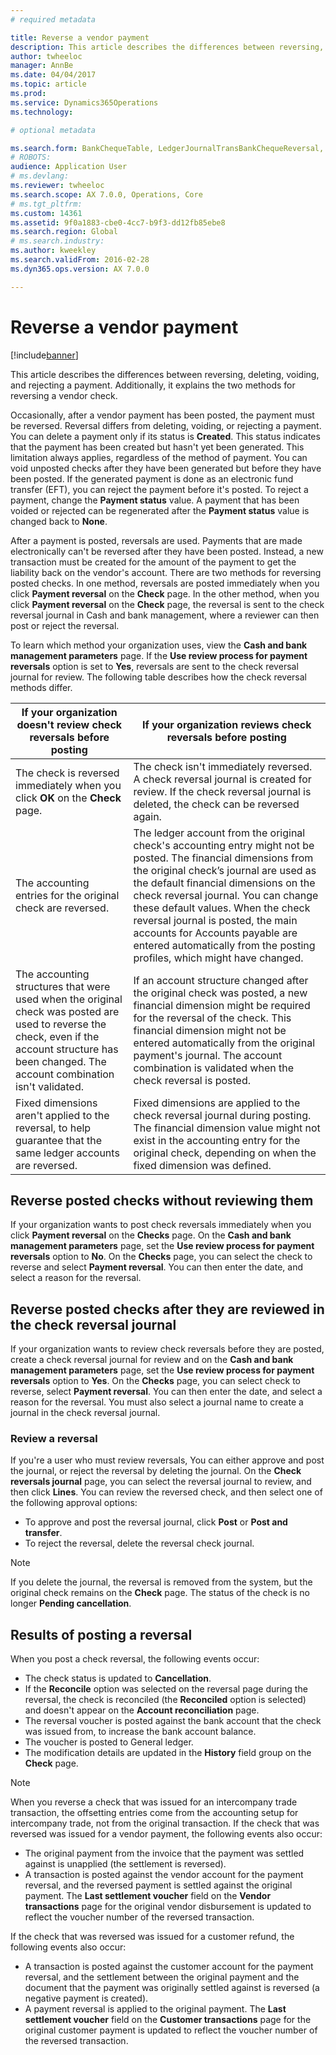 ```yaml
---
# required metadata

title: Reverse a vendor payment
description: This article describes the differences between reversing, deleting, voiding, and rejecting a payment. Additionally, it explains the two methods for reversing a vendor check. 
author: twheeloc
manager: AnnBe
ms.date: 04/04/2017
ms.topic: article
ms.prod: 
ms.service: Dynamics365Operations
ms.technology: 

# optional metadata

ms.search.form: BankChequeTable, LedgerJournalTransBankChequeReversal, LedgerJournalTransVendPaym
# ROBOTS: 
audience: Application User
# ms.devlang: 
ms.reviewer: twheeloc
ms.search.scope: AX 7.0.0, Operations, Core
# ms.tgt_pltfrm: 
ms.custom: 14361
ms.assetid: 9f0a1883-cbe0-4cc7-b9f3-dd12fb85ebe8
ms.search.region: Global
# ms.search.industry: 
ms.author: kweekley
ms.search.validFrom: 2016-02-28
ms.dyn365.ops.version: AX 7.0.0

---
```


# Reverse a vendor payment

[!include[banner](../includes/banner.md)]


This article describes the differences between reversing, deleting, voiding, and rejecting a payment. Additionally, it explains the two methods for reversing a vendor check. 

Occasionally, after a vendor payment has been posted, the payment must be reversed. Reversal differs from deleting, voiding, or rejecting a payment. You can delete a payment only if its status is **Created**. This status indicates that the payment has been created but hasn't yet been generated. This limitation always applies, regardless of the method of payment. You can void unposted checks after they have been generated but before they have been posted. If the generated payment is done as an electronic fund transfer (EFT), you can reject the payment before it's posted. To reject a payment, change the **Payment status** value. A payment that has been voided or rejected can be regenerated after the **Payment status** value is changed back to **None**. 

After a payment is posted, reversals are used. Payments that are made electronically can't be reversed after they have been posted. Instead, a new transaction must be created for the amount of the payment to get the liability back on the vendor's account. There are two methods for reversing posted checks. In one method, reversals are posted immediately when you click **Payment reversal** on the **Check** page. In the other method, when you click **Payment reversal** on the **Check** page, the reversal is sent to the check reversal journal in Cash and bank management, where a reviewer can then post or reject the reversal. 

To learn which method your organization uses, view the **Cash and bank management parameters** page. If the **Use review process for payment reversals** option is set to **Yes**, reversals are sent to the check reversal journal for review. The following table describes how the check reversal methods differ.

| If your organization doesn't review check reversals before posting                                                                                                                                  | If your organization reviews check reversals before posting                                                                                                                                                                                                                                                                                                                                                                     |
|-----------------------------------------------------------------------------------------------------------------------------------------------------------------------------------------------------|---------------------------------------------------------------------------------------------------------------------------------------------------------------------------------------------------------------------------------------------------------------------------------------------------------------------------------------------------------------------------------------------------------------------------------|
| The check is reversed immediately when you click **OK** on the **Check** page.                                                                                                                      | The check isn't immediately reversed. A check reversal journal is created for review. If the check reversal journal is deleted, the check can be reversed again.                                                                                                                                                                                                                                                                |
| The accounting entries for the original check are reversed.                                                                                                                                         | The ledger account from the original check's accounting entry might not be posted. The financial dimensions from the original check’s journal are used as the default financial dimensions on the check reversal journal. You can change these default values. When the check reversal journal is posted, the main accounts for Accounts payable are entered automatically from the posting profiles, which might have changed. |
| The accounting structures that were used when the original check was posted are used to reverse the check, even if the account structure has been changed. The account combination isn't validated. | If an account structure changed after the original check was posted, a new financial dimension might be required for the reversal of the check. This financial dimension might not be entered automatically from the original payment's journal. The account combination is validated when the check reversal is posted.                                                                                                        |
| Fixed dimensions aren't applied to the reversal, to help guarantee that the same ledger accounts are reversed.                                                                                      | Fixed dimensions are applied to the check reversal journal during posting. The financial dimension value might not exist in the accounting entry for the original check, depending on when the fixed dimension was defined.                                                                                                                                                                                                     |

## Reverse posted checks without reviewing them
If your organization wants to post check reversals immediately when you click **Payment reversal** on the **Checks** page. On the **Cash and bank management parameters** page, set the **Use review process for payment reversals** option to **No**. On the **Checks** page, you can select the check to reverse and select **Payment reversal**. You can then enter the date, and select a reason for the reversal.

## Reverse posted checks after they are reviewed in the check reversal journal
If your organization wants to review check reversals before they are posted, create a check reversal journal for review and on the **Cash and bank management parameters** page, set the **Use review process for payment reversals** option to **Yes**. On the **Checks** page, you can select check to reverse, select **Payment reversal**. You can then enter the date, and select a reason for the reversal. You must also select a journal name to create a journal in the check reversal journal.

### Review a reversal

If you're a user who must review reversals, You can either approve and post the journal, or reject the reversal by deleting the journal. On the **Check reversals journal** page, you can select the reversal journal to review, and then click **Lines**. You can review the reversed check, and then select one of the following approval options:

-   To approve and post the reversal journal, click **Post** or **Post and transfer**.
-   To reject the reversal, delete the reversal check journal.

> [!NOTE]
> If you delete the journal, the reversal is removed from the system, but the original check remains on the **Check** page. The status of the check is no longer **Pending cancellation**.

## Results of posting a reversal
When you post a check reversal, the following events occur:

-   The check status is updated to **Cancellation**.
-   If the **Reconcile** option was selected on the reversal page during the reversal, the check is reconciled (the **Reconciled** option is selected) and doesn't appear on the **Account reconciliation** page.
-   The reversal voucher is posted against the bank account that the check was issued from, to increase the bank account balance.
-   The voucher is posted to General ledger.
-   The modification details are updated in the **History** field group on the **Check** page.

> [!NOTE] 
> When you reverse a check that was issued for an intercompany trade transaction, the offsetting entries come from the accounting setup for intercompany trade, not from the original transaction. If the check that was reversed was issued for a vendor payment, the following events also occur:

-   The original payment from the invoice that the payment was settled against is unapplied (the settlement is reversed).
-   A transaction is posted against the vendor account for the payment reversal, and the reversed payment is settled against the original payment. The **Last settlement voucher** field on the **Vendor transactions** page for the original vendor disbursement is updated to reflect the voucher number of the reversed transaction.

If the check that was reversed was issued for a customer refund, the following events also occur:

-   A transaction is posted against the customer account for the payment reversal, and the settlement between the original payment and the document that the payment was originally settled against is reversed (a negative payment is created).
-   A payment reversal is applied to the original payment. The **Last settlement voucher** field on the **Customer transactions** page for the original customer payment is updated to reflect the voucher number of the reversed transaction.




